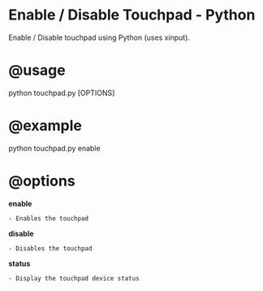 Enable / Disable Touchpad - Python
==================================

Enable / Disable touchpad using Python (uses xinput).

@usage
=======
python touchpad.py [OPTIONS]

@example
========
python touchpad.py enable

@options
========
**enable**

	- Enables the touchpad
              
**disable**

	- Disables the touchpad
              
**status**

	- Display the touchpad device status

